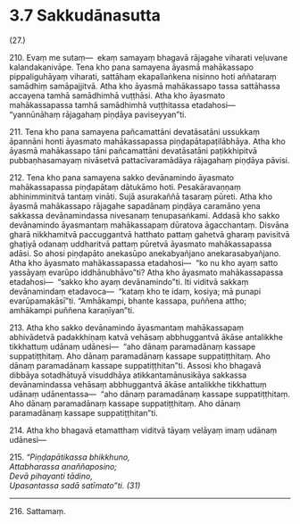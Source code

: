 # 3.7 Sakkudānasutta

(27.)

210\. Evaṃ me sutaṃ—  ekaṃ samayaṃ bhagavā rājagahe viharati veḷuvane kalandakanivāpe. Tena kho pana samayena āyasmā mahākassapo pippaliguhāyaṃ viharati, sattāhaṃ ekapallaṅkena nisinno hoti aññataraṃ samādhiṃ samāpajjitvā. Atha kho āyasmā mahākassapo tassa sattāhassa accayena tamhā samādhimhā vuṭṭhāsi. Atha kho āyasmato mahākassapassa tamhā samādhimhā vuṭṭhitassa etadahosi—  “yannūnāhaṃ rājagahaṃ piṇḍāya paviseyyan”ti.

211\. Tena kho pana samayena pañcamattāni devatāsatāni ussukkaṃ āpannāni honti āyasmato mahākassapassa piṇḍapātapaṭilābhāya. Atha kho āyasmā mahākassapo tāni pañcamattāni devatāsatāni paṭikkhipitvā pubbaṇhasamayaṃ nivāsetvā pattacīvaramādāya rājagahaṃ piṇḍāya pāvisi.

212\. Tena kho pana samayena sakko devānamindo āyasmato mahākassapassa piṇḍapātaṃ dātukāmo hoti. Pesakāravaṇṇaṃ abhinimminitvā tantaṃ vināti. Sujā asurakaññā tasaraṃ pūreti. Atha kho āyasmā mahākassapo rājagahe sapadānaṃ piṇḍāya caramāno yena sakkassa devānamindassa nivesanaṃ tenupasaṅkami. Addasā kho sakko devānamindo āyasmantaṃ mahākassapaṃ dūratova āgacchantaṃ. Disvāna gharā nikkhamitvā paccuggantvā hatthato pattaṃ gahetvā gharaṃ pavisitvā ghaṭiyā odanaṃ uddharitvā pattaṃ pūretvā āyasmato mahākassapassa adāsi. So ahosi piṇḍapāto anekasūpo anekabyañjano anekarasabyañjano. Atha kho āyasmato mahākassapassa etadahosi—  “ko nu kho ayaṃ satto yassāyaṃ evarūpo iddhānubhāvo”ti? Atha kho āyasmato mahākassapassa etadahosi—  “sakko kho ayaṃ devānamindo”ti. Iti viditvā sakkaṃ devānamindaṃ etadavoca—  “kataṃ kho te idaṃ, kosiya; mā punapi evarūpamakāsī”ti. “Amhākampi, bhante kassapa, puññena attho; amhākampi puññena karaṇīyan”ti.

213\. Atha kho sakko devānamindo āyasmantaṃ mahākassapaṃ abhivādetvā padakkhiṇaṃ katvā vehāsaṃ abbhuggantvā ākāse antalikkhe tikkhattuṃ udānaṃ udānesi—  “aho dānaṃ paramadānaṃ kassape suppatiṭṭhitaṃ. Aho dānaṃ paramadānaṃ kassape suppatiṭṭhitaṃ. Aho dānaṃ paramadānaṃ kassape suppatiṭṭhitan”ti. Assosi kho bhagavā dibbāya sotadhātuyā visuddhāya atikkantamānusikāya sakkassa devānamindassa vehāsaṃ abbhuggantvā ākāse antalikkhe tikkhattuṃ udānaṃ udānentassa—  “aho dānaṃ paramadānaṃ kassape suppatiṭṭhitaṃ. Aho dānaṃ paramadānaṃ kassape suppatiṭṭhitaṃ. Aho dānaṃ paramadānaṃ kassape suppatiṭṭhitan”ti.

214\. Atha kho bhagavā etamatthaṃ viditvā tāyaṃ velāyaṃ imaṃ udānaṃ udānesi—

215\. _“Piṇḍapātikassa bhikkhuno,_  
_Attabharassa anaññaposino;_  
_Devā pihayanti tādino,_  
_Upasantassa sadā satīmato”ti. (31)_  

---

216\. Sattamaṃ.
